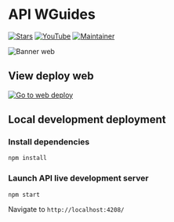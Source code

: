 # API WGuides

[![Stars](https://img.shields.io/github/stars/MrNizzy/API-WGuides?style=social)](https://github.com/MrNizzy/API-WGuides) [![YouTube](https://img.shields.io/youtube/channel/subscribers/UCFjfIk29NqqPGmrCfCV14Yg?style=social)](https://www.youtube.com/channel/UCFjfIk29NqqPGmrCfCV14Yg) [![Maintainer](https://img.shields.io/badge/Maintained%20by-MrNizzy-blue)](https://www.linkedin.com/in/mrnizzy/ "MrNizzy")

![Banner web](https://i.ibb.co/xDDkWQX/image.png)

## View deploy web

[![Go to web deploy](https://img.shields.io/badge/Go%20to%20web-API%20WGuides-b62d2e?style=for-the-badge)](https://wguides.netlify.app/ "View deploy")

## Local development deployment

### Install dependencies

```bash
npm install
```

### Launch API live development server

```bash
npm start
```

Navigate to `http://localhost:4208/`